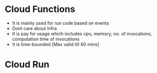 # Cloud Functions

- It is mainly used for run code based on events
- Dont care about Infra
- It is pay for usage which includes cpu, memory, no. of invocations,   computation time of invocations
- It is time-bounded [Max valid till 60 mins]

# Cloud Run
